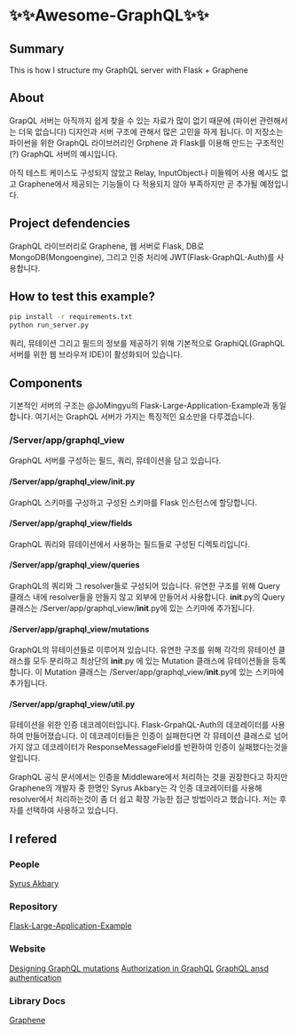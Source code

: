 #  ✨✨Awesome-GraphQL✨✨

## Summary
This is how I structure my GraphQL server with Flask + Graphene

## About
GrapQL 서버는 아직까지 쉽게 찾을 수 있는 자료가 많이 없기 때문에 (파이썬 관련해서는 더욱 없습니다) 디자인과 서버 구조에 관해서 많은 고민을 하게 됩니다. 이 저장소는 파이썬을 위한 GraphQL 라이브러리인 Grphene 과 Flask를 이용해 만드는 구조적인(?) GraphQL 서버의 예시입니다.

아직 테스트 케이스도 구성되지 않았고 Relay, InputObject나 미들웨어 사용 예시도 없고 Graphene에서 제공되는 기능들이 다 적용되지 않아 부족하지만 곧 추가될 예정입니다.

## Project defendencies
GraphQL 라이브러리로 Graphene, 웹 서버로 Flask, DB로 MongoDB(Mongoengine), 그리고 인증 처리에 JWT(Flask-GraphQL-Auth)를 사용합니다.

## How to test this example?

```sh
pip install -r requirements.txt
python run_server.py
```

쿼리, 뮤테이션 그리고 필드의 정보를 제공하기 위해 기본적으로 GraphiQL(GraphQL 서버를 위한 웹 브라우저 IDE)이 활성화되어 있습니다.

## Components
기본적인 서버의 구조는 @JoMingyu의 Flask-Large-Application-Example과 동일합니다. 여기서는 GraphQL 서버가 가지는 특징적인 요소만을 다루겠습니다.

### /Server/app/graphql_view
GraphQL 서버를 구성하는 필드, 쿼리, 뮤테이션을 담고 있습니다.

#### /Server/app/graphql_view/__init__.py
GraphQL 스키마를 구성하고 구성된 스키마를 Flask 인스턴스에 할당합니다.

#### /Server/app/graphql_view/fields
GraphQL 쿼리와 뮤테이션에서 사용하는 필드들로 구성된 디렉토리입니다.

#### /Server/app/graphql_view/queries
GraphQL의 쿼리와 그 resolver들로 구성되어 있습니다. 유연한 구조를 위해 Query 클래스 내에 resolver들을 만들지 않고 외부에 만들어서 사용합니다.
__init__.py의 Query 클래스는 /Server/app/graphql_view/__init__.py에 있는 스키마에 추가됩니다.

#### /Server/app/graphql_view/mutations
GraphQL의 뮤테이션들로 이루어져 있습니다. 유연한 구조를 위해 각각의 뮤테이션 클래스를 모두 분리하고 최상단의 __init__.py 에 있는 Mutation 클래스에 뮤테이션들을 등록합니다. 이 Mutation 클래스는 /Server/app/graphql_view/__init__.py에 있는 스키마에 추가됩니다.

#### /Server/app/graphql_view/util.py 
뮤테이션을 위한 인증 데코레이터입니다. Flask-GrpahQL-Auth의 데코레이터를 사용하여 만들어졌습니다. 이 데코레이터들은 인증이 실패한다면 각 뮤테이션 클래스로 넘어가지 않고 데코레이터가 ResponseMessageField를 반환하여 인증이 실패했다는것을 알립니다.

GraphQL 공식 문서에서는 인증을 Middleware에서 처리하는 것을 권장한다고 하지만 Graphene의 개발자 중 한명인 Syrus Akbary는 각 인증 데코레이터를 사용해  resolver에서 처리하는것이 좀 더 쉽고 확장 가능한 접근 방법이라고 했습니다. 저는 후자를 선택하여 사용하고 있습니다.

## I refered
### People
[Syrus Akbary](https://twitter.com/syrusakbary/status/1005836407682682881)

### Repository
[Flask-Large-Application-Example](https://github.com/JoMingyu/Flask-Large-Application-Example)

### Website
[Designing GraphQL mutations](https://dev-blog.apollodata.com/designing-graphql-mutations-e09de826ed97)
[Authorization in GraphQL](https://dev-blog.apollodata.com/authorization-in-graphql-452b1c402a9)
[GraphQL ansd authentication](https://medium.com/the-graphqlhub/graphql-and-authentication-b73aed34bbeb)

### Library Docs
[Graphene](https://medium.com/the-graphqlhub/graphql-and-authentication-b73aed34bbeb)
